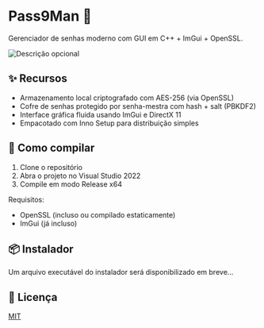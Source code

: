 # Pass9Man 🔐

Gerenciador de senhas moderno com GUI em C++ + ImGui + OpenSSL.

![Descrição opcional](PASS9MAN_VIDEO2.gif)

## ✨ Recursos

- Armazenamento local criptografado com AES-256 (via OpenSSL)
- Cofre de senhas protegido por senha-mestra com hash + salt (PBKDF2)
- Interface gráfica fluida usando ImGui e DirectX 11
- Empacotado com Inno Setup para distribuição simples

## 🚀 Como compilar

1. Clone o repositório
2. Abra o projeto no Visual Studio 2022
3. Compile em modo Release x64

Requisitos:
- OpenSSL (incluso ou compilado estaticamente)
- ImGui (já incluso)

## 📦 Instalador

Um arquivo executável do instalador será disponibilizado em breve...

## 📄 Licença

[MIT](LICENSE)

